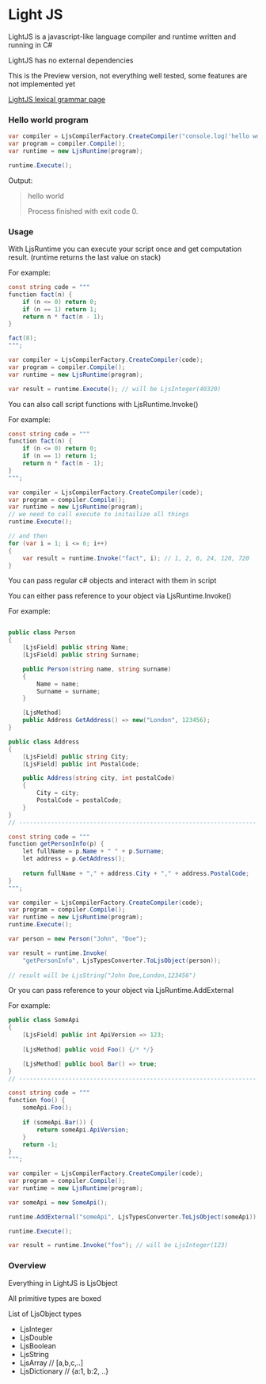 # Light JS
LightJS is a javascript-like language compiler and runtime written and running in C#

LightJS has no external dependencies 

This is the Preview version, not everything well tested, some features are not implemented yet

[LightJS lexical grammar page](App16.LightJS/Docs/lexical_grammar.md)

### Hello world program

```csharp
var compiler = LjsCompilerFactory.CreateCompiler("console.log('hello world')");
var program = compiler.Compile();
var runtime = new LjsRuntime(program);

runtime.Execute();
```

Output:

> hello world
>
> Process finished with exit code 0.
> 

### Usage

With LjsRuntime you can execute your script once and get computation result.
(runtime returns the last value on stack)

For example:

```csharp
const string code = """
function fact(n) {
    if (n <= 0) return 0;
    if (n == 1) return 1;
    return n * fact(n - 1); 
}

fact(8);
""";

var compiler = LjsCompilerFactory.CreateCompiler(code);
var program = compiler.Compile();
var runtime = new LjsRuntime(program);

var result = runtime.Execute(); // will be LjsInteger(40320)
```
You can also call script functions with LjsRuntime.Invoke()

For example:

```csharp
const string code = """
function fact(n) {
    if (n <= 0) return 0;
    if (n == 1) return 1;
    return n * fact(n - 1); 
}
""";

var compiler = LjsCompilerFactory.CreateCompiler(code);
var program = compiler.Compile();
var runtime = new LjsRuntime(program);
// we need to call execute to initailize all things
runtime.Execute();

// and then
for (var i = 1; i <= 6; i++)
{
    var result = runtime.Invoke("fact", i); // 1, 2, 6, 24, 120, 720
}
```
You can pass regular c# objects and interact with them in script

You can either pass reference to your object via LjsRuntime.Invoke()

For example:

```csharp

public class Person
{
    [LjsField] public string Name;
    [LjsField] public string Surname;

    public Person(string name, string surname)
    {
        Name = name;
        Surname = surname;
    }

    [LjsMethod]
    public Address GetAddress() => new("London", 123456);
}

public class Address
{
    [LjsField] public string City;
    [LjsField] public int PostalCode;

    public Address(string city, int postalCode)
    {
        City = city;
        PostalCode = postalCode;
    }
}
// -------------------------------------------------------------------

const string code = """
function getPersonInfo(p) {
    let fullName = p.Name + " " + p.Surname;
    let address = p.GetAddress();
    
    return fullName + "," + address.City + "," + address.PostalCode;
}
""";

var compiler = LjsCompilerFactory.CreateCompiler(code);
var program = compiler.Compile();
var runtime = new LjsRuntime(program);
runtime.Execute();

var person = new Person("John", "Doe");

var result = runtime.Invoke(
    "getPersonInfo", LjsTypesConverter.ToLjsObject(person));
    
// result will be LjsString("John Doe,London,123456")

```

Or you can pass reference to your object via LjsRuntime.AddExternal

For example:

```csharp
public class SomeApi
{
    [LjsField] public int ApiVersion => 123;
    
    [LjsMethod] public void Foo() {/* */}

    [LjsMethod] public bool Bar() => true;
}
// -------------------------------------------------------------------

const string code = """
function foo() {
    someApi.Foo();
    
    if (someApi.Bar()) {
        return someApi.ApiVersion;
    }
    return -1;
}
""";

var compiler = LjsCompilerFactory.CreateCompiler(code);
var program = compiler.Compile();
var runtime = new LjsRuntime(program);

var someApi = new SomeApi();

runtime.AddExternal("someApi", LjsTypesConverter.ToLjsObject(someApi));

runtime.Execute();

var result = runtime.Invoke("foo"); // will be LjsInteger(123)

```


### Overview

Everything in LightJS is LjsObject

All primitive types are boxed

List of LjsObject types
* LjsInteger
* LjsDouble
* LjsBoolean
* LjsString
* LjsArray // [a,b,c,..]
* LjsDictionary // {a:1, b:2, ..}







